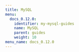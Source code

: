 ```yaml
---
title: MySQL
menu:
  docs_0.12.0:
    identifier: my-mysql-guides
    name: MySQL
    parent: guides
    weight: 10
menu_name: docs_0.12.0
---
```

